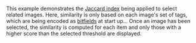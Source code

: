 This example demonstrates the [Jaccard
index](https://en.wikipedia.org/wiki/Jaccard_index) being applied to select
related images. Here, similarity is only based on each image's set of tags,
which are being encoded as [bitfields](https://thi.ng/bitfield) at start up...
Once an image has been selected, the similarity is computed for each item and
only those with a higher score than the selected threshold are displayed.
